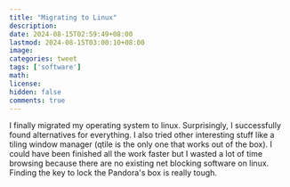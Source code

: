 ```yaml
---
title: "Migrating to Linux"
description: 
date: 2024-08-15T02:59:49+08:00
lastmod: 2024-08-15T03:00:10+08:00
image: 
categories: tweet
tags: ['software']
math: 
license: 
hidden: false
comments: true
---
```


I finally migrated my operating system to linux. Surprisingly, I successfully found alternatives for everything. I also tried other interesting stuff like a tiling window manager (qtile is the only one that works out of the box). I could have been finished all the work faster but I wasted a lot of time browsing because there are no existing net blocking software on linux. Finding the key to lock the Pandora's box is really tough.


